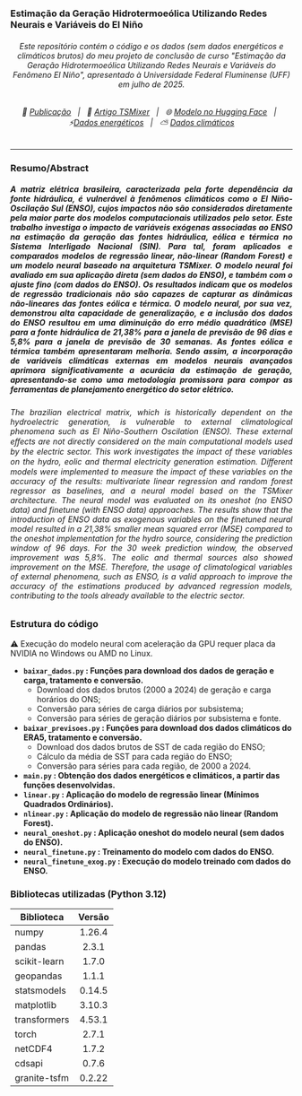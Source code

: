 ### Estimação da Geração Hidrotermoeólica Utilizando Redes Neurais e Variáveis do El Niño
###### <p style="text-align: center;"> Este repositório contém o código e os dados (sem dados energéticos e climáticos brutos) do meu projeto de conclusão de curso "Estimação da Geração Hidrotermoeólica Utilizando Redes Neurais e Variáveis do Fenômeno El Niño", apresentado à Universidade Federal Fluminense (UFF) em julho de 2025. </p>

###### <center> 📄 [Publicação](https://app.uff.br/riuff/handle/1/39428) &nbsp; | &nbsp; 📄 [Artigo TSMixer](https://arxiv.org/abs/2303.06053) &nbsp; | &nbsp; 🌐 [Modelo no Hugging Face](https://huggingface.co/ibm-granite/granite-timeseries-ttm-r2) &nbsp; | &nbsp; ⚡[Dados energéticos](https://dados.ons.org.br/dataset/?tags=Hist%C3%B3rico+da+Opera%C3%A7%C3%A3o&tags=Hor%C3%A1rio) &nbsp; | &nbsp; ⛅ [Dados climáticos](https://cds.climate.copernicus.eu/datasets/derived-era5-single-levels-daily-statistics?tab=overview) </center>
-----
### Resumo/Abstract
##### <p style="text-align: justify;"> A matriz elétrica brasileira, caracterizada pela forte dependência da fonte hidráulica, é vulnerável à fenômenos climáticos como o El Niño-Oscilação Sul (ENSO), cujos impactos não são considerados diretamente pela maior parte dos modelos computacionais utilizados pelo setor. Este trabalho investiga o impacto de variáveis exógenas associadas ao ENSO na estimação da geração das fontes hidráulica, eólica e térmica no Sistema Interligado Nacional (SIN). Para tal, foram aplicados e comparados modelos de regressão linear, não-linear (Random Forest) e um modelo neural baseado na arquitetura TSMixer. O modelo neural foi avaliado em sua aplicação direta (sem dados do ENSO), e também com o ajuste fino (com dados do ENSO). Os resultados indicam que os modelos de regressão tradicionais não são capazes de capturar as dinâmicas não-lineares das fontes eólica e térmica. O modelo neural, por sua vez, demonstrou alta capacidade de generalização, e a inclusão dos dados do ENSO resultou em uma diminuição do erro médio quadrático (MSE) para a fonte hidráulica de 21,38% para a janela de previsão de 96 dias e 5,8% para a janela de previsão de 30 semanas. As fontes eólica e térmica também apresentaram melhoria. Sendo assim, a incorporação de variáveis climáticas externas em modelos neurais avançados aprimora significativamente a acurácia da estimação de geração, apresentando-se como uma metodologia promissora para compor as ferramentas de planejamento energético do setor elétrico. </p>

###### <p style="text-align: justify;"> The brazilian electrical matrix, which is historically dependent on the hydroelectric generation, is vulnerable to external climatological phenomena such as El Niño-Southern  Oscilation (ENSO). These external eﬀects are not directly considered on the main computational models used by the electric sector. This work investigates the impact of these variables on the hydro, eolic and thermal electricity generation estimation. Diﬀerent models were implemented to measure the impact of these variables on the accuracy of the results: multivariate linear regression and random forest regressor as baselines, and a neural model based on the TSMixer architecture. The neural model was evaluated on its oneshot (no ENSO data) and finetune (with ENSO data) approaches. The results show that the introduction of ENSO data as exogenous variables on the finetuned neural model resulted in a 21,38% smaller mean squared error (MSE) compared to the oneshot implementation for the hydro source, considering the prediction window of 96 days. For the 30 week prediction window, the observed improvement was 5,8%. The eolic and thermal sources also showed improvement on the MSE. Therefore, the usage of climatological variables of external phenomena, such as ENSO, is a valid approach to improve the accuracy of the estimations produced by advanced regression models, contributing to the tools already available to the electric sector. </p>

### Estrutura do código
⚠️ Execução do modelo neural com aceleração da GPU requer placa da NVIDIA no Windows ou AMD no Linux.

* **`baixar_dados.py` : Funções para download dos dados de geração e carga, tratamento e conversão.**
    * Download dos dados brutos (2000 a 2024) de geração e carga horários do ONS;
    * Conversão para séries de carga diários por subsistema;
    * Conversão para séries de geração diários por subsistema e fonte.
* **`baixar_previsoes.py` : Funções para download dos dados climáticos do ERA5, tratamento e conversão.**
    * Download dos dados brutos de SST de cada região do ENSO;
    * Cálculo da média de SST para cada região do ENSO;
    * Conversão para séries para cada região, de 2000 a 2024.
* **`main.py` : Obtenção dos dados energéticos e climáticos, a partir das funções desenvolvidas.**
* **`linear.py` : Aplicação do modelo de regressão linear (Mínimos Quadrados Ordinários).**
* **`nlinear.py` : Aplicação do modelo de regressão não linear (Random Forest).**
* **`neural_oneshot.py` : Aplicação oneshot do modelo neural (sem dados do ENSO).**
* **`neural_finetune.py` : Treinamento do modelo com dados do ENSO.**
* **`neural_finetune_exog.py` : Execução do modelo treinado com dados do ENSO.**

### Bibliotecas utilizadas (Python 3.12)

| Biblioteca  | Versão |
| ------------- |:-------------:|
| numpy | 1.26.4
| pandas | 2.3.1
| scikit-learn | 1.7.0
| geopandas | 1.1.1
| statsmodels | 0.14.5
| matplotlib | 3.10.3
| transformers | 4.53.1
| torch | 2.7.1
| netCDF4 | 1.7.2
| cdsapi | 0.7.6
| granite-tsfm | 0.2.22

